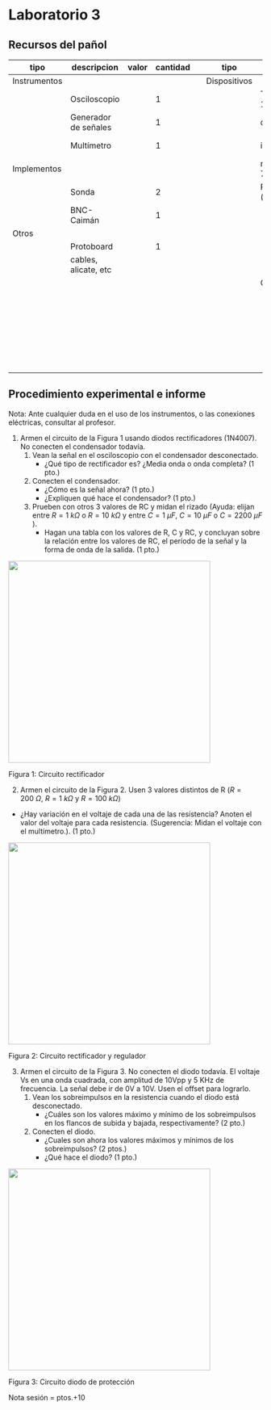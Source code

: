 # Laboratorio 3

## Recursos del pañol

| tipo | descripcion | valor | cantidad | | tipo | descripcion | valor | cantidad |
| -- | -- | -- | -- | --| -- | -- | -- | -- |
| Instrumentos |  |  |  | | Dispositivos |  |  |  |
|  | Osciloscopio |  | 1 | |  | Transformador 12V |  | 1 |
|  | Generador de señales |  | 1 | |  | diodo 1N4007 |  | 5 |
|  | Multímetro |  | 1 | |  | inductor | 680 mH | 1 |
| Implementos |  |  |  | |  | regulador 7805 |  | 1 |
|  | Sonda |  | 2 | |  | Resistencias (Ω) |  |  |
|  | BNC-Caimán |  | 1 | |  |  | 200 | 1 |
| Otros |  |  |  | |  | | 1k | 1 |
| | Protoboard |  | 1 | |  | | 10k | 2 |
| | cables, alicate, etc |  | | |  | | 100k | 1 |
|  |  |  |  | |  | Capacitores |  |  |
| |  |  | | |  | | 1 μF | 1 |
| |  |  | | |  | | 10 μF | 1 |
| |  |  | | |  | | 100 μF | 1 |
| |  |  | | |  | | 2200 μF | 1 |

## Procedimiento experimental e informe

Nota: Ante cualquier duda en el uso de los instrumentos, o las conexiones eléctricas, consultar al profesor.

1. Armen el circuito de la Figura 1 usando diodos rectificadores (1N4007). No conecten el condensador todavía.
   1. Vean la señal en el osciloscopio con el condensador desconectado.
      - ¿Qué tipo de rectificador es? ¿Media onda o onda completa? (1 pto.)
   1. Conecten el condensador.
      - ¿Cómo es la señal ahora? (1 pto.) 
      - ¿Expliquen qué hace el condensador? (1 pto.)
   1. Prueben con otros 3 valores de RC y midan el rizado (Ayuda: elijan entre $R=1\ k\Omega$ o $R=10\ k\Omega$ y entre $C=1\ \mu F$, $C=10\ \mu F$ o $C=2200\ \mu F$ ).
      - Hagan una tabla con los valores de R, C y RC, y concluyan sobre la relación entre los valores de RC, el período de la señal y la forma de onda de la salida. (1 pto.)

  <img src="https://julianodb.github.io/electronic_circuits_diagrams/full_bridge_rectifier.png" width="400">

  Figura 1: Circuito rectificador
  
2. Armen el circuito de la Figura 2. Usen 3 valores distintos de R ($R=200\ \Omega$, $R=1\ k\Omega$ y $R=100\ k\Omega$)
  - ¿Hay variación en el voltaje de cada una de las resistencia? Anoten el valor del voltaje para cada resistencia. (Sugerencia: Midan el voltaje con el multímetro.). (1 pto.)

  <img src="https://julianodb.github.io/electronic_circuits_diagrams/full_bridge_and_7805.png" width="400">

  Figura 2: Circuito rectificador y regulador

3. Armen el circuito de la Figura 3. No conecten el diodo todavía. El voltaje Vs en una onda cuadrada, con amplitud de 10Vpp y 5 KHz de frecuencia. La señal debe ir de 0V a 10V. Usen el offset para lograrlo.
   1. Vean los sobreimpulsos en la resistencia cuando el diodo está desconectado.
      - ¿Cuáles son los valores máximo y mínimo de los sobreimpulsos en los flancos de subida y bajada, respectivamente? (2 pto.)
   1. Conecten el diodo.
      - ¿Cuales son ahora los valores máximos y mínimos de los sobreimpulsos? (2 ptos.) 
      - ¿Qué hace el diodo? (1 pto.)

<img src="https://julianodb.github.io/electronic_circuits_diagrams/inductor_diode_protection.png" width="400">

Figura 3: Circuito diodo de protección

Nota sesión = ptos.+10